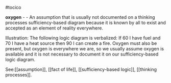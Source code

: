 #tocico

<b>oxygen</b> - - An assumption that is usually not documented on a thinking processes sufficiency-based diagram because it is known by all to exist and accepted as an element of reality everywhere.

Illustration:  The following logic diagram is verbalized: If 60 I have fuel and 70 I have a heat source then 90 I can create a fire.  Oxygen must also be present, but oxygen is everywhere we are, so we usually assume oxygen is available and it is not necessary to document it on our sufficiency-based logic diagram. 
 
 



See:[[assumption]], [[fact of life]], [[sufficiency-based logic]], [[thinking processes]].
